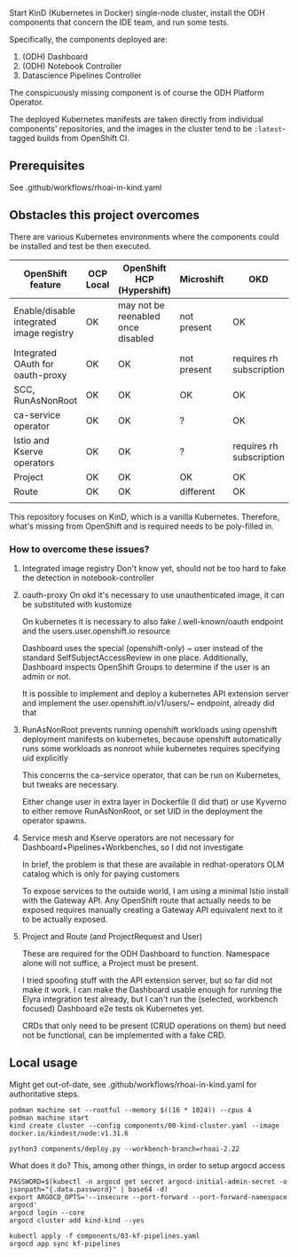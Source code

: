 Start KinD (Kubernetes in Docker) single-node cluster, install the ODH components that concern the IDE team, and run some tests.

Specifically, the components deployed are:

1. (ODH) Dashboard
2. (ODH) Notebook Controller
3. Datascience Pipelines Controller

The conspicuously missing component is of course the ODH Platform Operator.

The deployed Kubernetes manifests are taken directly from individual components' repositories, and the images in the cluster tend to be `:latest`-tagged builds from OpenShift CI.

## Prerequisites

See .github/workflows/rhoai-in-kind.yaml

## Obstacles this project overcomes

There are various Kubernetes environments where the components could be installed and test be then executed.

| OpenShift feature                        | OCP Local | OpenShift HCP (Hypershift)         | Microshift  | OKD                      | Vanila Kubernetes (KinD) |
|------------------------------------------|-----------|------------------------------------|-------------|--------------------------|--------------------------|
| Enable/disable integrated image registry | OK        | may not be reenabled once disabled | not present | OK                       | not present              |
| Integrated OAuth for oauth-proxy         | OK        | OK                                 | not present | requires rh subscription | not present              |
| SCC, RunAsNonRoot                        | OK        | OK                                 | OK          | OK                       | not present              |
| ca-service operator                      | OK        | OK                                 | ?           | OK                       | not present              |
| Istio and Kserve operators               | OK        | OK                                 | ?           | requires rh subscription | not present              |
| Project                                  | OK        | OK                                 | OK          | OK                       | not present              |
| Route                                    | OK        | OK                                 | different   | OK                       | not present              |
|                                          |           |                                    |             |                          |                          |

This repository focuses on KinD, which is a vanilla Kubernetes.
Therefore, what's missing from OpenShift and is required needs to be poly-filled in.

### How to overcome these issues?

1. Integrated image registry
   Don't know yet, should not be too hard to fake the detection in notebook-controller
2. oauth-proxy
   On okd it's necessary to use unauthenticated image, it can be substituted with kustomize

   On kubernetes it is necessary to also fake /.well-known/oauth endpoint and the users.user.openshift.io resource

   Dashboard uses the special (openshift-only) ~ user instead of the standard SelfSubjectAccessReview in one place.
   Additionally, Dashboard inspects OpenShift Groups to determine if the user is an admin or not.

   It is possible to implement and deploy a kubernetes API extension server and implement the user.openshift.io/v1/users/~ endpoint, already did that
3. RunAsNonRoot prevents running openshift workloads using openshift deployment manifests on kubernetes, because openshift automatically runs some workloads as nonroot while kubernetes requires specifying uid explicitly

   This concerns the ca-service operator, that can be run on Kubernetes, but tweaks are necessary.

   Either change user in extra layer in Dockerfile (I did that) or use Kyverno to either remove RunAsNonRoot, or set UID in the deployment the operator spawns.
4. Service mesh and Kserve operators are not necessary for Dashboard+Pipelines+Workbenches, so I did not investigate

   In brief, the problem is that these are available in redhat-operators OLM catalog which is only for paying customers

   To expose services to the outside world, I am using a minimal Istio install with the Gateway API.
   Any OpenShift route that actually needs to be exposed requires manually creating a Gateway API equivalent next to it to be actually exposed.

5. Project and Route (and ProjectRequest and User)

   These are required for the ODH Dashboard to function.
   Namespace alone will not suffice, a Project must be present.

   I tried spoofing stuff with the API extension server, but so far did not make it work.
   I can make the Dashboard usable enough for running the Elyra integration test already, but I can't run the (selected, workbench focused) Dashboard e2e tests ok Kubernetes yet.

   CRDs that only need to be present (CRUD operations on them) but need not be functional, can be implemented with a fake CRD.

## Local usage

Might get out-of-date, see .github/workflows/rhoai-in-kind.yaml for authoritative steps.

```shell
podman machine set --rootful --memory $((16 * 1024)) --cpus 4
podman machine start
kind create cluster --config components/00-kind-cluster.yaml --image docker.io/kindest/node:v1.31.6

python3 components/deploy.py --workbench-branch=rhoai-2.22
```

What does it do? This, among other things, in order to setup argocd access

```shell
PASSWORD=$(kubectl -n argocd get secret argocd-initial-admin-secret -o jsonpath="{.data.password}" | base64 -d)
export ARGOCD_OPTS='--insecure --port-forward --port-forward-namespace argocd'
argocd login --core
argocd cluster add kind-kind --yes

kubectl apply -f components/03-kf-pipelines.yaml
argocd app sync kf-pipelines
```
